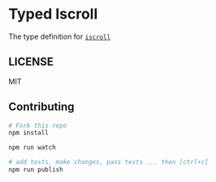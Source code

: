# Typed Iscroll
The type definition for [`iscroll`](https://github.com/cubiq/iscroll)

## LICENSE
MIT

## Contributing

```sh
# Fork this repo
npm install

npm run watch

# add tests, make changes, pass tests ... then [ctrl+c]
npm run publish
```
